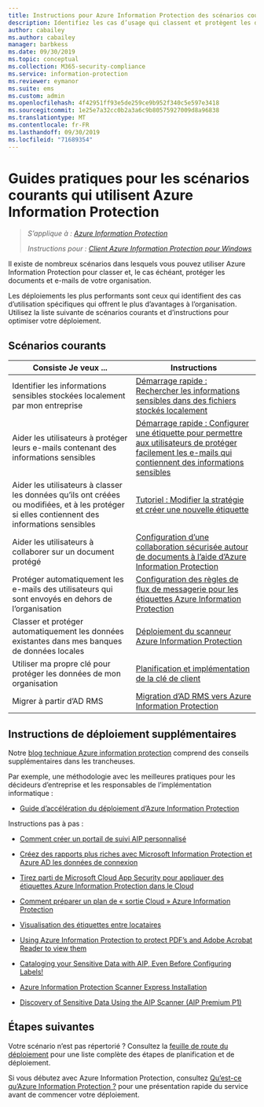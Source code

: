 ```yaml
---
title: Instructions pour Azure Information Protection des scénarios courants
description: Identifiez les cas d’usage qui classent et protègent les données de votre organisation à l’aide de Azure Information Protection.
author: cabailey
ms.author: cabailey
manager: barbkess
ms.date: 09/30/2019
ms.topic: conceptual
ms.collection: M365-security-compliance
ms.service: information-protection
ms.reviewer: eymanor
ms.suite: ems
ms.custom: admin
ms.openlocfilehash: 4f42951ff93e5de259ce9b952f340c5e597e3418
ms.sourcegitcommit: 1e25e7a32cc0b2a3a6c9b80575927009d8a96838
ms.translationtype: MT
ms.contentlocale: fr-FR
ms.lasthandoff: 09/30/2019
ms.locfileid: "71689354"
---
```

# <a name="how-to-guides-for-common-scenarios-that-use-azure-information-protection"></a>Guides pratiques pour les scénarios courants qui utilisent Azure Information Protection

>*S’applique à : [Azure Information Protection](https://azure.microsoft.com/pricing/details/information-protection)*
>
> *Instructions pour : [Client Azure Information Protection pour Windows](faqs.md#whats-the-difference-between-the-azure-information-protection-client-and-the-azure-information-protection-unified-labeling-client)*

Il existe de nombreux scénarios dans lesquels vous pouvez utiliser Azure Information Protection pour classer et, le cas échéant, protéger les documents et e-mails de votre organisation. 

Les déploiements les plus performants sont ceux qui identifient des cas d’utilisation spécifiques qui offrent le plus d’avantages à l’organisation. Utilisez la liste suivante de scénarios courants et d’instructions pour optimiser votre déploiement.

## <a name="common-scenarios"></a>Scénarios courants

|Consiste Je veux ...|Instructions|
|----------------|---------------|
|Identifier les informations sensibles stockées localement par mon entreprise|[Démarrage rapide : Rechercher les informations sensibles dans des fichiers stockés localement](quickstart-findsensitiveinfo.md)|
|Aider les utilisateurs à protéger leurs e-mails contenant des informations sensibles|[Démarrage rapide : Configurer une étiquette pour permettre aux utilisateurs de protéger facilement les e-mails qui contiennent des informations sensibles](quickstart-label-dnf-protectedemail.md)|
|Aider les utilisateurs à classer les données qu’ils ont créées ou modifiées, et à les protéger si elles contiennent des informations sensibles| [Tutoriel : Modifier la stratégie et créer une nouvelle étiquette](infoprotect-quick-start-tutorial.md)|
|Aider les utilisateurs à collaborer sur un document protégé|[Configuration d’une collaboration sécurisée autour de documents à l’aide d’Azure Information Protection](secure-collaboration-documents.md)|
|Protéger automatiquement les e-mails des utilisateurs qui sont envoyés en dehors de l’organisation| [Configuration des règles de flux de messagerie pour les étiquettes Azure Information Protection](configure-exo-rules.md)
|Classer et protéger automatiquement les données existantes dans mes banques de données locales|[Déploiement du scanneur Azure Information Protection](deploy-aip-scanner.md)|
|Utiliser ma propre clé pour protéger les données de mon organisation| [Planification et implémentation de la clé de client](plan-implement-tenant-key.md)|
|Migrer à partir d’AD RMS|[Migration d’AD RMS vers Azure Information Protection](migrate-from-ad-rms-to-azure-rms.md)|

## <a name="additional-deployment-instructions"></a>Instructions de déploiement supplémentaires

Notre [blog technique Azure information protection](https://aka.ms/AIPblog) comprend des conseils supplémentaires dans les trancheuses.

Par exemple, une méthodologie avec les meilleures pratiques pour les décideurs d’entreprise et les responsables de l’implémentation informatique :

- [Guide d’accélération du déploiement d’Azure Information Protection](https://techcommunity.microsoft.com/t5/Azure-Information-Protection/Azure-Information-Protection-Deployment-Acceleration-Guide/ba-p/334423)

Instructions pas à pas :

- [Comment créer un portail de suivi AIP personnalisé](https://techcommunity.microsoft.com/t5/Azure-Information-Protection/How-to-Build-a-Custom-AIP-Tracking-Portal/ba-p/875849)

- [Créez des rapports plus riches avec Microsoft Information Protection et Azure AD les données de connexion](https://techcommunity.microsoft.com/t5/Azure-Information-Protection/Create-richer-reports-with-Microsoft-Information-Protection-and/ba-p/392713)

- [Tirez parti de Microsoft Cloud App Security pour appliquer des étiquettes Azure Information Protection dans le Cloud](https://techcommunity.microsoft.com/t5/Azure-Information-Protection/Leverage-Microsoft-Cloud-App-Security-to-apply-Azure-Information/ba-p/388638)

- [Comment préparer un plan de « sortie Cloud » Azure Information Protection](https://techcommunity.microsoft.com/t5/Azure-Information-Protection/How-to-prepare-an-Azure-Information-Protection-Cloud-Exit-plan/ba-p/382631)

- [Visualisation des étiquettes entre locataires](https://techcommunity.microsoft.com/t5/Azure-Information-Protection/Cross-Tenant-Label-Visualization/ba-p/356588)

- [Using Azure Information Protection to protect PDF’s and Adobe Acrobat Reader to view them](https://techcommunity.microsoft.com/t5/Azure-Information-Protection/Using-Azure-Information-Protection-to-protect-PDF-s-and-Adobe/ba-p/282010)

- [Cataloging your Sensitive Data with AIP, Even Before Configuring Labels!](https://techcommunity.microsoft.com/t5/Azure-Information-Protection/Cataloging-your-Sensitive-Data-with-AIP-Even-Before-Configuring/ba-p/267241)

- [Azure Information Protection Scanner Express Installation](https://techcommunity.microsoft.com/t5/Azure-Information-Protection/Azure-Information-Protection-Scanner-Express-Installation/ba-p/265424)

- [Discovery of Sensitive Data Using the AIP Scanner (AIP Premium P1)](https://techcommunity.microsoft.com/t5/Azure-Information-Protection/Discovery-of-Sensitive-Data-Using-the-AIP-Scanner-AIP-Premium-P1/ba-p/252040)

## <a name="next-steps"></a>Étapes suivantes

Votre scénario n’est pas répertorié ? Consultez la [feuille de route du déploiement](deployment-roadmap.md) pour une liste complète des étapes de planification et de déploiement.

Si vous débutez avec Azure Information Protection, consultez [Qu’est-ce qu’Azure Information Protection ?](what-is-information-protection.md) pour une présentation rapide du service avant de commencer votre déploiement.
